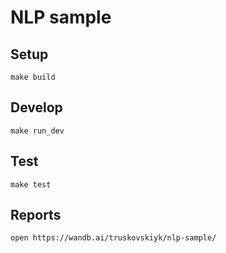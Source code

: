 # NLP sample 

## Setup 

```
make build
```

## Develop

```
make run_dev
```

## Test

```
make test
```


## Reports

```
open https://wandb.ai/truskovskiyk/nlp-sample/
```